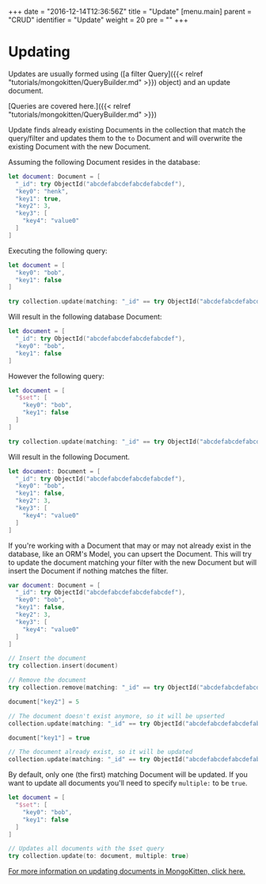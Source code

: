 +++
date = "2016-12-14T12:36:56Z"
title = "Update"
[menu.main]
  parent = "CRUD"
  identifier = "Update"
  weight = 20
  pre = "<i class='fa'></i>"
+++

# Updating

Updates are usually formed using ([a filter Query]({{< relref "tutorials/mongokitten/QueryBuilder.md" >}}) object) and an update document.

[Queries are covered here.]({{< relref "tutorials/mongokitten/QueryBuilder.md" >}})

Update finds already existing Documents in the collection that match the query/filter and updates them to the `to` Document and will overwrite the existing Document with the new Document.

Assuming the following Document resides in the database:

```swift
let document: Document = [
  "_id": try ObjectId("abcdefabcdefabcdefabcdef"),
  "key0": "henk",
  "key1": true,
  "key2": 3,
  "key3": [
    "key4": "value0"
  ]
]
```

Executing the following query:

```swift
let document = [
  "key0": "bob",
  "key1": false
]

try collection.update(matching: "_id" == try ObjectId("abcdefabcdefabcdefabcdef"), to: document)
```

Will result in the following database Document:

```swift
let document = [
  "_id": try ObjectId("abcdefabcdefabcdefabcdef"),
  "key0": "bob",
  "key1": false
]
```

However the following query:

```swift
let document = [
  "$set": [
    "key0": "bob",
    "key1": false
  ]
]

try collection.update(matching: "_id" == try ObjectId("abcdefabcdefabcdefabcdef"), to: document)
```

Will result in the following Document.

```swift
let document: Document = [
  "_id": try ObjectId("abcdefabcdefabcdefabcdef"),
  "key0": "bob",
  "key1": false,
  "key2": 3,
  "key3": [
    "key4": "value0"
  ]
]
```

If you're working with a Document that may or may not already exist in the database, like an ORM's Model, you can upsert the Document. This will try to update the document matching your filter with the new Document but will insert the Document if nothing matches the filter.

```swift
var document: Document = [
  "_id": try ObjectId("abcdefabcdefabcdefabcdef"),
  "key0": "bob",
  "key1": false,
  "key2": 3,
  "key3": [
    "key4": "value0"
  ]
]

// Insert the document
try collection.insert(document)

// Remove the document
try collection.remove(matching: "_id" == try ObjectId("abcdefabcdefabcdefabcdef"))

document["key2"] = 5

// The document doesn't exist anymore, so it will be upserted
collection.update(matching: "_id" == try ObjectId("abcdefabcdefabcdefabcdef"), to: document, upserting: true)

document["key1"] = true

// The document already exist, so it will be updated
collection.update(matching: "_id" == try ObjectId("abcdefabcdefabcdefabcdef"), to: document, upserting: true)
```

By default, only one (the first) matching Document will be updated. If you want to update all documents you'll need to specify `multiple:` to be `true`.

```swift
let document = [
  "$set": [
    "key0": "bob",
    "key1": false
  ]
]

// Updates all documents with the $set query
try collection.update(to: document, multiple: true)
```

[For more information on updating documents in MongoKitten, click here.](http://mongokitten.openkitten.org/Classes/Collection.html#/s:FC11MongoKitten10Collection6updateFzT8matchingVS_5Query2toV4BSON8Document9upsertingSb8multipleSb12writeConcernGSqOS_12WriteConcern_15stoppingOnErrorGSqSb__Si)
